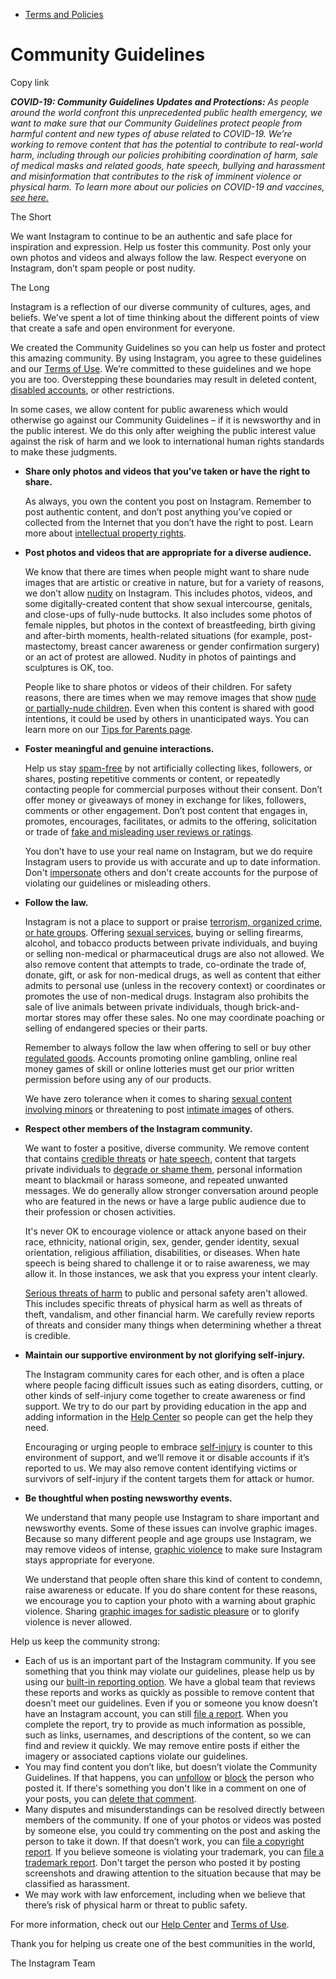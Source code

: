 *   [Terms and Policies](https://help.instagram.com/1417489251945243/?helpref=breadcrumb)

Community Guidelines
====================

Copy link

_**COVID-19: Community Guidelines Updates and Protections:** As people around the world confront this unprecedented public health emergency, we want to make sure that our Community Guidelines protect people from harmful content and new types of abuse related to COVID-19. We’re working to remove content that has the potential to contribute to real-world harm, including through our policies prohibiting coordination of harm, sale of medical masks and related goods, hate speech, bullying and harassment and misinformation that contributes to the risk of imminent violence or physical harm. To learn more about our policies on COVID-19 and vaccines, [see here.](https://help.instagram.com/697825587576762?helpref=faq_content)_

The Short

We want Instagram to continue to be an authentic and safe place for inspiration and expression. Help us foster this community. Post only your own photos and videos and always follow the law. Respect everyone on Instagram, don’t spam people or post nudity.

The Long

Instagram is a reflection of our diverse community of cultures, ages, and beliefs. We’ve spent a lot of time thinking about the different points of view that create a safe and open environment for everyone.

We created the Community Guidelines so you can help us foster and protect this amazing community. By using Instagram, you agree to these guidelines and our [Terms of Use](https://www.instagram.com/legal/terms). We’re committed to these guidelines and we hope you are too. Overstepping these boundaries may result in deleted content, [disabled accounts](https://help.instagram.com/366993040048856?helpref=faq_content), or other restrictions.

In some cases, we allow content for public awareness which would otherwise go against our Community Guidelines – if it is newsworthy and in the public interest. We do this only after weighing the public interest value against the risk of harm and we look to international human rights standards to make these judgments.

*   **Share only photos and videos that you’ve taken or have the right to share.**
    
    As always, you own the content you post on Instagram. Remember to post authentic content, and don’t post anything you’ve copied or collected from the Internet that you don’t have the right to post. Learn more about [intellectual property rights](https://help.instagram.com/126382350847838?helpref=faq_content).
    
*   **Post photos and videos that are appropriate for a diverse audience.**
    
    We know that there are times when people might want to share nude images that are artistic or creative in nature, but for a variety of reasons, we don’t allow [nudity](https://l.instagram.com/?u=https%3A%2F%2Fwww.facebook.com%2Fcommunitystandards%2Fadult_nudity_sexual_activity&e=AT1lpNNXc7S0JsccDmw0tuwpeYdISMCRZubX9ClDztFnl3a27pLzn0UcPGJkNYEuJldhx4eOju7KYj2POMlgCcoNlHudjM6yqQvh-Q02EPHL8ObaDKBp7a-0bO93l4d8n_vs13usoK4AvCCNjhWU4shHyWno86_q5_00ww) on Instagram. This includes photos, videos, and some digitally-created content that show sexual intercourse, genitals, and close-ups of fully-nude buttocks. It also includes some photos of female nipples, but photos in the context of breastfeeding, birth giving and after-birth moments, health-related situations (for example, post-mastectomy, breast cancer awareness or gender confirmation surgery) or an act of protest are allowed. Nudity in photos of paintings and sculptures is OK, too.
    
    People like to share photos or videos of their children. For safety reasons, there are times when we may remove images that show [nude or partially-nude children](https://l.instagram.com/?u=https%3A%2F%2Fwww.facebook.com%2Fcommunitystandards%2Fchild_nudity_sexual_exploitation&e=AT1lpNNXc7S0JsccDmw0tuwpeYdISMCRZubX9ClDztFnl3a27pLzn0UcPGJkNYEuJldhx4eOju7KYj2POMlgCcoNlHudjM6yqQvh-Q02EPHL8ObaDKBp7a-0bO93l4d8n_vs13usoK4AvCCNjhWU4shHyWno86_q5_00ww). Even when this content is shared with good intentions, it could be used by others in unanticipated ways. You can learn more on our [Tips for Parents page](https://help.instagram.com/154475974694511/?helpref=faq_content).
    
*   **Foster meaningful and genuine interactions.**
    
    Help us stay [spam-free](https://l.instagram.com/?u=https%3A%2F%2Fwww.facebook.com%2Fcommunitystandards%2Fspam&e=AT1lpNNXc7S0JsccDmw0tuwpeYdISMCRZubX9ClDztFnl3a27pLzn0UcPGJkNYEuJldhx4eOju7KYj2POMlgCcoNlHudjM6yqQvh-Q02EPHL8ObaDKBp7a-0bO93l4d8n_vs13usoK4AvCCNjhWU4shHyWno86_q5_00ww) by not artificially collecting likes, followers, or shares, posting repetitive comments or content, or repeatedly contacting people for commercial purposes without their consent. Don’t offer money or giveaways of money in exchange for likes, followers, comments or other engagement. Don’t post content that engages in, promotes, encourages, facilitates, or admits to the offering, solicitation or trade of [fake and misleading user reviews or ratings](https://l.instagram.com/?u=https%3A%2F%2Fwww.facebook.com%2Fcommunitystandards%2Ffraud_deception&e=AT1lpNNXc7S0JsccDmw0tuwpeYdISMCRZubX9ClDztFnl3a27pLzn0UcPGJkNYEuJldhx4eOju7KYj2POMlgCcoNlHudjM6yqQvh-Q02EPHL8ObaDKBp7a-0bO93l4d8n_vs13usoK4AvCCNjhWU4shHyWno86_q5_00ww).
    
    You don’t have to use your real name on Instagram, but we do require Instagram users to provide us with accurate and up to date information. Don't [impersonate](https://l.instagram.com/?u=https%3A%2F%2Fwww.facebook.com%2Fcommunitystandards%2Fmisrepresentation&e=AT1lpNNXc7S0JsccDmw0tuwpeYdISMCRZubX9ClDztFnl3a27pLzn0UcPGJkNYEuJldhx4eOju7KYj2POMlgCcoNlHudjM6yqQvh-Q02EPHL8ObaDKBp7a-0bO93l4d8n_vs13usoK4AvCCNjhWU4shHyWno86_q5_00ww) others and don't create accounts for the purpose of violating our guidelines or misleading others.
    
*   **Follow the law.**
    
    Instagram is not a place to support or praise [terrorism, organized crime, or hate groups](https://l.instagram.com/?u=https%3A%2F%2Fwww.facebook.com%2Fcommunitystandards%2Fdangerous_individuals_organizations&e=AT1lpNNXc7S0JsccDmw0tuwpeYdISMCRZubX9ClDztFnl3a27pLzn0UcPGJkNYEuJldhx4eOju7KYj2POMlgCcoNlHudjM6yqQvh-Q02EPHL8ObaDKBp7a-0bO93l4d8n_vs13usoK4AvCCNjhWU4shHyWno86_q5_00ww). Offering [sexual services](https://l.instagram.com/?u=https%3A%2F%2Fwww.facebook.com%2Fcommunitystandards%2Fsexual_solicitation&e=AT1lpNNXc7S0JsccDmw0tuwpeYdISMCRZubX9ClDztFnl3a27pLzn0UcPGJkNYEuJldhx4eOju7KYj2POMlgCcoNlHudjM6yqQvh-Q02EPHL8ObaDKBp7a-0bO93l4d8n_vs13usoK4AvCCNjhWU4shHyWno86_q5_00ww), buying or selling firearms, alcohol, and tobacco products between private individuals, and buying or selling non-medical or pharmaceutical drugs are also not allowed. We also remove content that attempts to trade, co-ordinate the trade of, donate, gift, or ask for non-medical drugs, as well as content that either admits to personal use (unless in the recovery context) or coordinates or promotes the use of non-medical drugs. Instagram also prohibits the sale of live animals between private individuals, though brick-and-mortar stores may offer these sales. No one may coordinate poaching or selling of endangered species or their parts.
    
    Remember to always follow the law when offering to sell or buy other [regulated goods](https://l.instagram.com/?u=https%3A%2F%2Fwww.facebook.com%2Fcommunitystandards%2Fregulated_goods&e=AT1lpNNXc7S0JsccDmw0tuwpeYdISMCRZubX9ClDztFnl3a27pLzn0UcPGJkNYEuJldhx4eOju7KYj2POMlgCcoNlHudjM6yqQvh-Q02EPHL8ObaDKBp7a-0bO93l4d8n_vs13usoK4AvCCNjhWU4shHyWno86_q5_00ww). Accounts promoting online gambling, online real money games of skill or online lotteries must get our prior written permission before using any of our products.
    
    We have zero tolerance when it comes to sharing [sexual content involving minors](https://l.instagram.com/?u=https%3A%2F%2Fwww.facebook.com%2Fcommunitystandards%2Fchild_nudity_sexual_exploitation&e=AT1lpNNXc7S0JsccDmw0tuwpeYdISMCRZubX9ClDztFnl3a27pLzn0UcPGJkNYEuJldhx4eOju7KYj2POMlgCcoNlHudjM6yqQvh-Q02EPHL8ObaDKBp7a-0bO93l4d8n_vs13usoK4AvCCNjhWU4shHyWno86_q5_00ww) or threatening to post [intimate images](https://l.instagram.com/?u=https%3A%2F%2Fwww.facebook.com%2Fcommunitystandards%2Fsexual_exploitation_adults&e=AT1lpNNXc7S0JsccDmw0tuwpeYdISMCRZubX9ClDztFnl3a27pLzn0UcPGJkNYEuJldhx4eOju7KYj2POMlgCcoNlHudjM6yqQvh-Q02EPHL8ObaDKBp7a-0bO93l4d8n_vs13usoK4AvCCNjhWU4shHyWno86_q5_00ww) of others.
    
*   **Respect other members of the Instagram community.**
    
    We want to foster a positive, diverse community. We remove content that contains [credible threats](https://l.instagram.com/?u=https%3A%2F%2Fwww.facebook.com%2Fcommunitystandards%2Fcredible_violence&e=AT1lpNNXc7S0JsccDmw0tuwpeYdISMCRZubX9ClDztFnl3a27pLzn0UcPGJkNYEuJldhx4eOju7KYj2POMlgCcoNlHudjM6yqQvh-Q02EPHL8ObaDKBp7a-0bO93l4d8n_vs13usoK4AvCCNjhWU4shHyWno86_q5_00ww) or [hate speech](https://l.instagram.com/?u=https%3A%2F%2Fwww.facebook.com%2Fcommunitystandards%2Fhate_speech&e=AT1lpNNXc7S0JsccDmw0tuwpeYdISMCRZubX9ClDztFnl3a27pLzn0UcPGJkNYEuJldhx4eOju7KYj2POMlgCcoNlHudjM6yqQvh-Q02EPHL8ObaDKBp7a-0bO93l4d8n_vs13usoK4AvCCNjhWU4shHyWno86_q5_00ww), content that targets private individuals to [degrade or shame them](https://l.instagram.com/?u=https%3A%2F%2Fwww.facebook.com%2Fcommunitystandards%2Fbullying&e=AT1lpNNXc7S0JsccDmw0tuwpeYdISMCRZubX9ClDztFnl3a27pLzn0UcPGJkNYEuJldhx4eOju7KYj2POMlgCcoNlHudjM6yqQvh-Q02EPHL8ObaDKBp7a-0bO93l4d8n_vs13usoK4AvCCNjhWU4shHyWno86_q5_00ww), personal information meant to blackmail or harass someone, and repeated unwanted messages. We do generally allow stronger conversation around people who are featured in the news or have a large public audience due to their profession or chosen activities.
    
    It's never OK to encourage violence or attack anyone based on their race, ethnicity, national origin, sex, gender, gender identity, sexual orientation, religious affiliation, disabilities, or diseases. When hate speech is being shared to challenge it or to raise awareness, we may allow it. In those instances, we ask that you express your intent clearly.
    
    [Serious threats of harm](https://l.instagram.com/?u=https%3A%2F%2Fwww.facebook.com%2Fcommunitystandards%2Fcredible_violence&e=AT1lpNNXc7S0JsccDmw0tuwpeYdISMCRZubX9ClDztFnl3a27pLzn0UcPGJkNYEuJldhx4eOju7KYj2POMlgCcoNlHudjM6yqQvh-Q02EPHL8ObaDKBp7a-0bO93l4d8n_vs13usoK4AvCCNjhWU4shHyWno86_q5_00ww) to public and personal safety aren't allowed. This includes specific threats of physical harm as well as threats of theft, vandalism, and other financial harm. We carefully review reports of threats and consider many things when determining whether a threat is credible.
    
*   **Maintain our supportive environment by not glorifying self-injury.**
    
    The Instagram community cares for each other, and is often a place where people facing difficult issues such as eating disorders, cutting, or other kinds of self-injury come together to create awareness or find support. We try to do our part by providing education in the app and adding information in the [Help Center](https://help.instagram.com/) so people can get the help they need.
    
    Encouraging or urging people to embrace [self-injury](https://l.instagram.com/?u=https%3A%2F%2Fwww.facebook.com%2Fcommunitystandards%2Fsuicide_self_injury_violence&e=AT1lpNNXc7S0JsccDmw0tuwpeYdISMCRZubX9ClDztFnl3a27pLzn0UcPGJkNYEuJldhx4eOju7KYj2POMlgCcoNlHudjM6yqQvh-Q02EPHL8ObaDKBp7a-0bO93l4d8n_vs13usoK4AvCCNjhWU4shHyWno86_q5_00ww) is counter to this environment of support, and we’ll remove it or disable accounts if it’s reported to us. We may also remove content identifying victims or survivors of self-injury if the content targets them for attack or humor.
    
*   **Be thoughtful when posting newsworthy events.**
    
    We understand that many people use Instagram to share important and newsworthy events. Some of these issues can involve graphic images. Because so many different people and age groups use Instagram, we may remove videos of intense, [graphic violence](https://l.instagram.com/?u=https%3A%2F%2Fwww.facebook.com%2Fcommunitystandards%2Fgraphic_violence&e=AT1lpNNXc7S0JsccDmw0tuwpeYdISMCRZubX9ClDztFnl3a27pLzn0UcPGJkNYEuJldhx4eOju7KYj2POMlgCcoNlHudjM6yqQvh-Q02EPHL8ObaDKBp7a-0bO93l4d8n_vs13usoK4AvCCNjhWU4shHyWno86_q5_00ww) to make sure Instagram stays appropriate for everyone.
    
    We understand that people often share this kind of content to condemn, raise awareness or educate. If you do share content for these reasons, we encourage you to caption your photo with a warning about graphic violence. Sharing [graphic images for sadistic pleasure](https://l.instagram.com/?u=https%3A%2F%2Fwww.facebook.com%2Fcommunitystandards%2Fcruel_insensitive&e=AT1lpNNXc7S0JsccDmw0tuwpeYdISMCRZubX9ClDztFnl3a27pLzn0UcPGJkNYEuJldhx4eOju7KYj2POMlgCcoNlHudjM6yqQvh-Q02EPHL8ObaDKBp7a-0bO93l4d8n_vs13usoK4AvCCNjhWU4shHyWno86_q5_00ww) or to glorify violence is never allowed.
    

Help us keep the community strong:

*   Each of us is an important part of the Instagram community. If you see something that you think may violate our guidelines, please help us by using our [built-in reporting option](https://help.instagram.com/165828726894770?helpref=faq_content). We have a global team that reviews these reports and works as quickly as possible to remove content that doesn’t meet our guidelines. Even if you or someone you know doesn’t have an Instagram account, you can still [file a report](https://help.instagram.com/contact/383679321740945). When you complete the report, try to provide as much information as possible, such as links, usernames, and descriptions of the content, so we can find and review it quickly. We may remove entire posts if either the imagery or associated captions violate our guidelines.
*   You may find content you don’t like, but doesn’t violate the Community Guidelines. If that happens, you can [unfollow](https://help.instagram.com/286340048138725?helpref=faq_content) or [block](https://help.instagram.com/426700567389543/?helpref=faq_content) the person who posted it. If there's something you don't like in a comment on one of your posts, you can [delete that comment](https://help.instagram.com/289098941190483?helpref=faq_content).
*   Many disputes and misunderstandings can be resolved directly between members of the community. If one of your photos or videos was posted by someone else, you could try commenting on the post and asking the person to take it down. If that doesn’t work, you can [file a copyright report](https://help.instagram.com/126382350847838?helpref=faq_content). If you believe someone is violating your trademark, you can [file a trademark report](https://help.instagram.com/222826637847963?helpref=faq_content). Don't target the person who posted it by posting screenshots and drawing attention to the situation because that may be classified as harassment.
*   We may work with law enforcement, including when we believe that there’s risk of physical harm or threat to public safety.

For more information, check out our [Help Center](https://help.instagram.com/) and [Terms of Use](https://l.instagram.com/?u=http%3A%2F%2Finstagram.com%2Flegal%2Fterms%2F%23&e=AT1lpNNXc7S0JsccDmw0tuwpeYdISMCRZubX9ClDztFnl3a27pLzn0UcPGJkNYEuJldhx4eOju7KYj2POMlgCcoNlHudjM6yqQvh-Q02EPHL8ObaDKBp7a-0bO93l4d8n_vs13usoK4AvCCNjhWU4shHyWno86_q5_00ww).

Thank you for helping us create one of the best communities in the world,

The Instagram Team